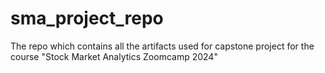 # sma_project_repo
The repo which contains all the artifacts used for capstone project for the course "Stock Market Analytics Zoomcamp 2024"
